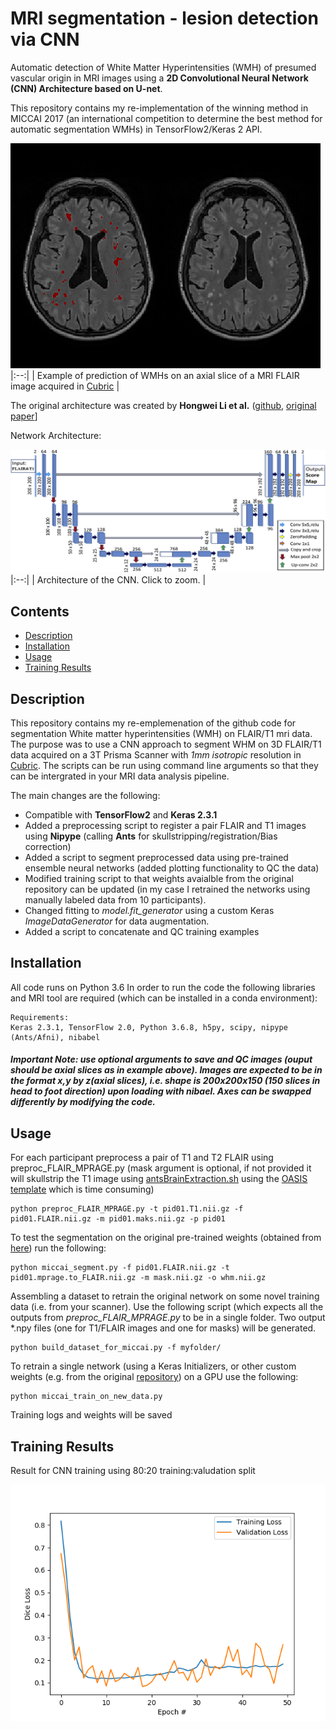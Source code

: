 # MRI segmentation - lesion detection via CNN

Automatic detection of  White Matter Hyperintensities (WMH) of presumed vascular origin in MRI images using a **2D Convolutional Neural Network (CNN) Architecture based on U-net**.

This repository contains my re-implementation of the winning method in MICCAI 2017 (an international competition to determine the best method for automatic segmentation WMHs) in TensorFlow2/Keras 2 API.

![Lesion_detection_CNN](images/whm_example.png "lesion detection via CNN")
|:--:|
| Example of prediction of WMHs on an axial slice of a MRI FLAIR image acquired in [Cubric](https://www.cardiff.ac.uk/cardiff-university-brain-research-imaging-centre)  |

The original architecture was created by **Hongwei Li et al.** ([github](https://github.com/hongweilibran/wmh_ibbmTum), [original paper](https://doi.org/10.1016/j.neuroimage.2018.07.005)]

Network Architecture:


![Architecture](images/architecture.jpg)
|:--:|
| Architecture of the CNN. Click to zoom. |


## Contents
- [Description](#description)
- [Installation](#installation)
- [Usage](#usage)
- [Training Results](#training-results)

## Description

This repository contains my re-emplemenation of the github code for segmentation White matter hyperintensities (WMH) on FLAIR/T1 mri data. The purpose was to use a CNN approach to segment WHM on 3D FLAIR/T1 data acquired on a 3T Prisma Scanner with *1mm isotropic* resolution in [Cubric](https://www.cardiff.ac.uk/cardiff-university-brain-research-imaging-centre). The scripts can be run using command line arguments so that they can be intergrated in your MRI data analysis pipeline.

The main changes are the following: 
- Compatible with **TensorFlow2** and **Keras 2.3.1**
- Added a preprocessing script to register a pair FLAIR and T1 images using **Nipype** (calling **Ants** for skullstripping/registration/Bias correction)
- Added a script to segment preprocessed data using pre-trained ensemble neural networks (added plotting functionality to QC the data)
- Modified training script to that weights avaialble from the original repository can be updated (in my case I retrained the networks using manually labeled data from 10 participants). 
- Changed fitting to *model.fit_generator* using a custom Keras *ImageDataGenerator* for data augmentation.
- Added a script to concatenate and QC training examples


## Installation

All code runs on Python 3.6 In order to run the code the following libraries and MRI tool are required (which can be installed in a conda environment):


```
Requirements: 
Keras 2.3.1, TensorFlow 2.0, Python 3.6.8, h5py, scipy, nipype (Ants/Afni), nibabel 

```

##### Important Note: use optional arguments to save and QC images (ouput should be axial slices as in example above). Images are expected to be in the format x,y by z(axial slices), i.e. shape is 200x200x150 (150 slices in head to foot direction) upon loading with nibael. Axes can be swapped differently by modifying the code.

## Usage

For each participant preprocess a pair of T1 and T2 FLAIR using preproc_FLAIR_MPRAGE.py (mask argument is optional, if not provided it will skullstrip the T1 image using [antsBrainExtraction.sh](https://github.com/ANTsX/ANTs/blob/master/Scripts/antsBrainExtraction.sh) using the [OASIS template](https://osf.io/rh9km/) which is time consuming)  

```
python preproc_FLAIR_MPRAGE.py -t pid01.T1.nii.gz -f pid01.FLAIR.nii.gz -m pid01.maks.nii.gz -p pid01

```
To test the segmentation on the original pre-trained weights (obtained from [here]( https://github.com/hongweilibran/wmh_ibbmTum)) run the following:

```
python miccai_segment.py -f pid01.FLAIR.nii.gz -t pid01.mprage.to_FLAIR.nii.gz -m mask.nii.gz -o whm.nii.gz

```

Assembling a dataset to retrain the original network on some novel training data (i.e. from your scanner).  Use the following script (which expects all the outputs from *preproc_FLAIR_MPRAGE.py* to be in a single folder. Two output *.npy files (one for T1/FLAIR images and one for masks) will be generated.

```
python build_dataset_for_miccai.py -f myfolder/

```
To retrain a single network (using a Keras Initializers, or other custom weights (e.g. from the original [repository]( https://github.com/hongweilibran/wmh_ibbmTum)) on a GPU use the following:

```
python miccai_train_on_new_data.py
```
Training logs and weights will be saved

## Training Results

Result for CNN training using 80:20 training:valudation split 

![Loss](images/loss_curve.png)
